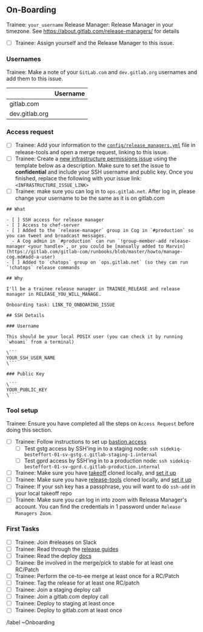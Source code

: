 ## On-Boarding

Trainee: `your_username`
Release Manager: Release Manager in your timezone. See https://about.gitlab.com/release-managers/ for details

- [ ] Trainee: Assign yourself and the Release Manager to this issue.

### Usernames

Trainee: Make a note of your `GitLab.com` and `dev.gitlab.org` usernames and add them to this issue.

|                | Username |
|:---------------|:---------|
| gitlab.com     |          |
| dev.gitlab.org |          |

### Access request

- [ ] Trainee: Add your information to the [`config/release_managers.yml`](https://gitlab.com/gitlab-org/release-tools/blob/master/config/release_managers.yml)
  file in release-tools and open a merge request, linking to this issue.
- [ ] Trainee: Create a [new infrastructure permissions issue](https://gitlab.com/gitlab-com/infrastructure/issues/new?issue%5Btitle%5D=Chef%20and%20SSH%20access%20request%20for%20YOUR%20NAME) using the template below as a description. Make sure to set the issue to **confidential** and include your SSH username and public key. Once you finished, replace the following with your issue link: `<INFRASTRUCTURE_ISSUE_LINK>`
- [ ] Trainee: make sure you can log in to `ops.gitlab.net`. After log in, please change your username to be the same as it is on gitlab.com

```
## What

- [ ] SSH access for release manager
- [ ] Access to chef-server
- [ ] Added to the `release-manager` group in Cog in `#production` so you can tweet and broadcast messages.
  - A Cog admin in `#production` can run `!group-member-add release-manager <your handle>`, or you could be [manually added to Marvin](https://gitlab.com/gitlab-com/runbooks/blob/master/howto/manage-cog.md#add-a-user)
- [ ] Added to `chatops` group on `ops.gitlab.net` (so they can run `!chatops` release commands

## Why

I'll be a trainee release manager in TRAINEE_RELEASE and release manager in RELEASE_YOU_WILL_MANAGE.

Onboarding task: LINK_TO_ONBOARING_ISSUE

## SSH Details

### Username

This should be your local POSIX user (you can check it by running `whoami` from a terminal)

\```
YOUR_SSH_USER_NAME
\```

### Public Key

\```
YOUR_PUBLIC_KEY
\```

```

### Tool setup

Trainee: Ensure you have completed all the steps on `Access Request` before doing this section.

- [ ] Trainee: Follow instructions to set up [bastion access](https://gitlab.com/gitlab-com/runbooks/blob/master/howto/rm-bastion-access.md)
  - [ ] Test gstg access by SSH'ing in to a staging node: `ssh sidekiq-besteffort-01-sv-gstg.c.gitlab-staging-1.internal`
  - [ ] Test gprd access by SSH'ing in to a production node: `ssh sidekiq-besteffort-01-sv-gprd.c.gitlab-production.internal`
- [ ] Trainee: Make sure you have [takeoff](https://gitlab.com/gitlab-org/takeoff) cloned locally, and [set it up](https://gitlab.com/gitlab-org/takeoff/#getting-started)
- [ ] Trainee: Make sure you have [release-tools](https://gitlab.com/gitlab-org/release-tools) cloned locally, and [set it up](https://gitlab.com/gitlab-org/release-tools/blob/master/doc/rake-tasks.md#setup)
- [ ] Trainee: If your ssh key has a passphrase, you will want to do `ssh-add` in your local takeoff repo
- [ ] Trainee: Make sure you can log in into zoom with Releasa Manager's account. You can find the credentials in 1 password under `Release Managers Zoom`.

### First Tasks

- [ ] Trainee: Join #releases on Slack
- [ ] Trainee: Read through the [release guides](https://gitlab.com/gitlab-org/release/docs/blob/master/README.md)
- [ ] Trainee: Read the deploy [docs](https://gitlab.com/gitlab-org/takeoff#deploying-gitlab)
- [ ] Trainee: Be involved in the merge/pick to stable for at least one RC/Patch
- [ ] Trainee: Perform the ce-to-ee merge at least once for a RC/Patch
- [ ] Trainee: Tag the release for at least one RC/patch
- [ ] Trainee: Join a staging deploy call
- [ ] Trainee: Join a gitlab.com deploy call
- [ ] Trainee: Deploy to staging at least once
- [ ] Trainee: Deploy to gitlab.com at least once

/label ~Onboarding
